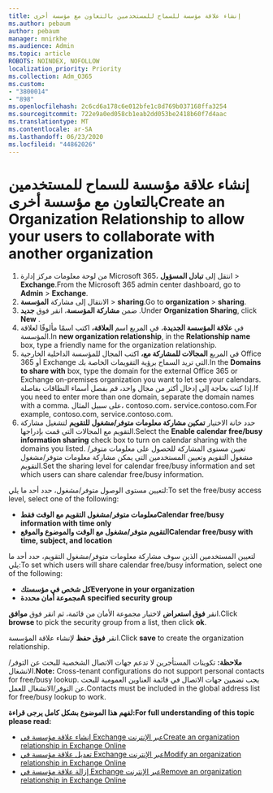 ```yaml
---
title: إنشاء علاقة مؤسسة للسماح للمستخدمين بالتعاون مع مؤسسة أخرى
ms.author: pebaum
author: pebaum
manager: mnirkhe
ms.audience: Admin
ms.topic: article
ROBOTS: NOINDEX, NOFOLLOW
localization_priority: Priority
ms.collection: Adm_O365
ms.custom:
- "3800014"
- "898"
ms.openlocfilehash: 2c6cd6a178c6e012bfe1c8d769b037168ffa3254
ms.sourcegitcommit: 722e9a0ed058cb1eab2dd053be2418b60f7d4aac
ms.translationtype: MT
ms.contentlocale: ar-SA
ms.lasthandoff: 06/23/2020
ms.locfileid: "44862026"
---
```

# <a name="create-an-organization-relationship-to-allow-your-users-to-collaborate-with-another-organization"></a><span data-ttu-id="a4a9c-102">إنشاء علاقة مؤسسة للسماح للمستخدمين بالتعاون مع مؤسسة أخرى</span><span class="sxs-lookup"><span data-stu-id="a4a9c-102">Create an Organization Relationship to allow your users to collaborate with another organization</span></span>

1. <span data-ttu-id="a4a9c-103">من لوحة معلومات مركز إدارة Microsoft 365، انتقل إلى **تبادل المسؤول**  >  **Exchange**.</span><span class="sxs-lookup"><span data-stu-id="a4a9c-103">From the Microsoft 365 admin center dashboard, go to **Admin** > **Exchange**.</span></span>
2. <span data-ttu-id="a4a9c-104">الانتقال إلى مشاركة **المؤسسة**  >  **sharing**.</span><span class="sxs-lookup"><span data-stu-id="a4a9c-104">Go to **organization** > **sharing**.</span></span>
3. <span data-ttu-id="a4a9c-105">ضمن **مشاركة المؤسسة**، انقر فوق **جديد** .</span><span class="sxs-lookup"><span data-stu-id="a4a9c-105">Under **Organization Sharing**, click **New** .</span></span>
4. <span data-ttu-id="a4a9c-106">في **علاقة المؤسسة الجديدة**، في المربع اسم **العلاقة،** اكتب اسمًا مألوفًا لعلاقة المؤسسة.</span><span class="sxs-lookup"><span data-stu-id="a4a9c-106">In **new organization relationship**, in the **Relationship name** box, type a friendly name for the organization relationship.</span></span>
5. <span data-ttu-id="a4a9c-107">في المربع **المجالات للمشاركة مع،** اكتب المجال للمؤسسة الداخلية الخارجية Office 365 أو Exchange التي تريد السماح برؤية التقويمات الخاصة بك.</span><span class="sxs-lookup"><span data-stu-id="a4a9c-107">In the **Domains to share with** box, type the domain for the external Office 365 or Exchange on-premises organization you want to let see your calendars.</span></span> <span data-ttu-id="a4a9c-108">إذا كنت بحاجة إلى إدخال أكثر من مجال واحد، قم بفصل أسماء النطاقات بفاصلة.</span><span class="sxs-lookup"><span data-stu-id="a4a9c-108">If you need to enter more than one domain, separate the domain names with a comma.</span></span> <span data-ttu-id="a4a9c-109">على سبيل المثال، contoso.com، service.contoso.com.</span><span class="sxs-lookup"><span data-stu-id="a4a9c-109">For example, contoso.com, service.contoso.com.</span></span>
6. <span data-ttu-id="a4a9c-110">حدد خانة الاختيار **تمكين مشاركة معلومات متوفر/مشغول للتقويم** لتشغيل مشاركة التقويم مع المجالات التي قمت بإدراجها.</span><span class="sxs-lookup"><span data-stu-id="a4a9c-110">Select the **Enable calendar free/busy information sharing** check box to turn on calendar sharing with the domains you listed.</span></span> <span data-ttu-id="a4a9c-111">تعيين مستوى المشاركة للحصول على معلومات متوفر/مشغول التقويم وتعيين المستخدمين التي يمكن مشاركة معلومات متوفر/مشغول التقويم.</span><span class="sxs-lookup"><span data-stu-id="a4a9c-111">Set the sharing level for calendar free/busy information and set which users can share calendar free/busy information.</span></span>  

<span data-ttu-id="a4a9c-112">لتعيين مستوى الوصول متوفر/مشغول، حدد أحد ما يلي:</span><span class="sxs-lookup"><span data-stu-id="a4a9c-112">To set the free/busy access level, select one of the following:</span></span>

- <span data-ttu-id="a4a9c-113">**معلومات متوفر/مشغول التقويم مع الوقت فقط**</span><span class="sxs-lookup"><span data-stu-id="a4a9c-113">**Calendar free/busy information with time only**</span></span>
- <span data-ttu-id="a4a9c-114">**التقويم متوفر/مشغول مع الوقت والموضوع والموقع**</span><span class="sxs-lookup"><span data-stu-id="a4a9c-114">**Calendar free/busy with time, subject, and location**</span></span>  

 <span data-ttu-id="a4a9c-115">لتعيين المستخدمين الذين سوف مشاركة معلومات متوفر/مشغول التقويم، حدد أحد ما يلي:</span><span class="sxs-lookup"><span data-stu-id="a4a9c-115">To set which users will share calendar free/busy information, select one of the following:</span></span>

- <span data-ttu-id="a4a9c-116">**كل شخص في مؤسستك**</span><span class="sxs-lookup"><span data-stu-id="a4a9c-116">**Everyone in your organization**</span></span>
- <span data-ttu-id="a4a9c-117">**مجموعة أمان محددة**</span><span class="sxs-lookup"><span data-stu-id="a4a9c-117">**A specified security group**</span></span>  

<span data-ttu-id="a4a9c-118">انقر **فوق استعراض** لاختيار مجموعة الأمان من قائمة، ثم انقر فوق **موافق**.</span><span class="sxs-lookup"><span data-stu-id="a4a9c-118">Click **browse** to pick the security group from a list, then click **ok**.</span></span>

<span data-ttu-id="a4a9c-119">انقر **فوق حفظ** لإنشاء علاقة المؤسسة.</span><span class="sxs-lookup"><span data-stu-id="a4a9c-119">Click **save** to create the organization relationship.</span></span>  

<span data-ttu-id="a4a9c-120">**ملاحظة:** تكوينات المستأجرين لا تدعم جهات الاتصال الشخصية للبحث عن التوفر/الانشغال.</span><span class="sxs-lookup"><span data-stu-id="a4a9c-120">**Note:** Cross-tenant configurations do not support personal contacts for free/busy lookup.</span></span> <span data-ttu-id="a4a9c-121">يجب تضمين جهات الاتصال في قائمة العناوين العمومية للبحث عن التوفر/الانشغال للعمل.</span><span class="sxs-lookup"><span data-stu-id="a4a9c-121">Contacts must be included in the global address list for free/busy lookup to work.</span></span>

<span data-ttu-id="a4a9c-122">**لفهم هذا الموضوع بشكل كامل يرجى قراءة:**</span><span class="sxs-lookup"><span data-stu-id="a4a9c-122">**For full understanding of this topic please read:**</span></span>

- [<span data-ttu-id="a4a9c-123">إنشاء علاقة مؤسسة في Exchange عبر الإنترنت</span><span class="sxs-lookup"><span data-stu-id="a4a9c-123">Create an organization relationship in Exchange Online</span></span>](https://docs.microsoft.com/exchange/sharing/organization-relationships/create-an-organization-relationship)
- [<span data-ttu-id="a4a9c-124">تعديل علاقة مؤسسة في Exchange عبر الإنترنت</span><span class="sxs-lookup"><span data-stu-id="a4a9c-124">Modify an organization relationship in Exchange Online</span></span>](https://docs.microsoft.com/exchange/sharing/organization-relationships/modify-an-organization-relationship)
- [<span data-ttu-id="a4a9c-125">إزالة علاقة مؤسسة في Exchange عبر الإنترنت</span><span class="sxs-lookup"><span data-stu-id="a4a9c-125">Remove an organization relationship in Exchange Online</span></span>](https://docs.microsoft.com/exchange/sharing/organization-relationships/remove-an-organization-relationship)
